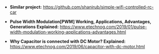 - **Similar project:**  https://github.com/shanirub/simple-wifi-controlled-rc-car

- **Pulse Width Modulation[PWM] Working, Applications, Advantages, Generations Explained:** https://www.etechnog.com/2019/01/pulse-width-modulation-working-applications-advantages.html

- **Why Capacitor is connected with DC Motor? Explained:** https://www.etechnog.com/2019/06/capacitor-with-dc-motor.html

